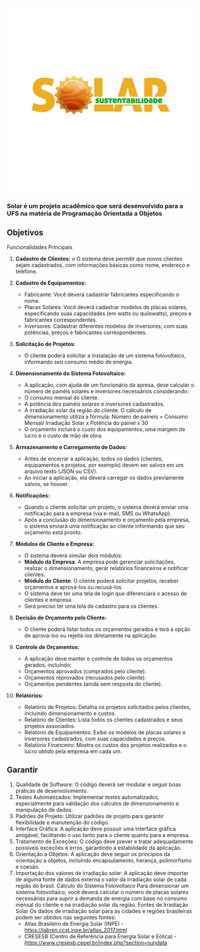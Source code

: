 <div>
    <img style="margin:0 auto;" height="" src="/src/assets/solar.jpeg">
</div>

### Solar é um projeto acadêmico que será desenvolvido para a UFS na matéria de Programação Orientada a Objetos

## Objetivos

Funcionalidades Principais
1. **Cadastro de Clientes:**
   o O sistema deve permitir que novos clientes sejam cadastrados, com informações
   básicas como nome, endereço e telefone.

2. **Cadastro de Equipamentos:**
   - Fabricante: Você deverá cadastrar fabricantes especificando o nome.
   - Placas Solares: Você deverá cadastrar modelos de placas solares, especificando
   suas capacidades (em watts ou quilowatts), preços e fabricantes correspondentes.
   - Inversores: Cadastrar diferentes modelos de inversores, com suas potências, preços
   e fabricantes correspondentes.

3. **Solicitação de Projetos:**
   - O cliente poderá solicitar a instalação de um sistema fotovoltaico, informando seu
   consumo médio de energia.
   
4. **Dimensionamento do Sistema Fotovoltaico:**
   - A aplicação, com ajuda de um funcionário da apresa, deve calcular o número de
   painéis solares e inversores necessários considerando:
   - O consumo mensal do cliente.
   - A potência dos painéis solares e inversores cadastrados.
   - A irradiação solar da região do cliente.
   O cálculo de dimensionamento utiliza a fórmula:
   Número de paineis = Consumo Mensal/ Irradiação Solar x Potência do painel x 30
   - O orçamento incluirá o custo dos equipamentos, uma margem de lucro e o custo de
mão de obra.

5. **Armazenamento e Carregamento de Dados:**
   - Antes de encerrar a aplicação, todos os dados (clientes, equipamentos e projetos, por
   exemplo) devem ser salvos em um arquivo texto (JSON ou CSV).
   - Ao iniciar a aplicação, ela deverá carregar os dados previamente salvos, se houver.

6. **Notificações:**
   - Quando o cliente solicitar um projeto, o sistema deverá enviar uma notificação para a
   empresa (via e-mail, SMS ou WhatsApp).
   - Após a conclusão do dimensionamento e orçamento pela empresa, o sistema enviará
   uma notificação ao cliente informando que seu orçamento está pronto.

7. **Módulos de Cliente e Empresa:**
   - O sistema deverá simular dois módulos:
   * **Módulo da Empresa**: A empresa pode gerenciar solicitações, realizar o
dimensionamento, gerar relatórios financeiros e notificar clientes.
   * **Módulo do Cliente**: O cliente poderá solicitar projetos, receber orçamentos e
aprová-los ou recusá-los.
   -  O sistema deve ter uma tela de login que diferenciará o acesso de clientes e empresa.
   - Será preciso ter uma tela de cadastro para os clientes.

8. **Decisão de Orçamento pelo Cliente:**
   - O cliente poderá listar todos os orçamentos gerados e terá a opção de aprová-los ou
   rejeitá-los diretamente na aplicação.

9. **Controle de Orçamentos:**
   - A aplicação deve manter o controle de todos os orçamentos gerados, incluindo:
   - Orçamentos aprovados (comprados pelo cliente).
   - Orçamentos reprovados (recusados pelo cliente).
   - Orçamentos pendentes (ainda sem resposta do cliente).

10. **Relatórios:**
    - Relatório de Projetos: Detalha os projetos solicitados pelos clientes, incluindo
    dimensionamento e custos.
    - Relatório de Clientes: Lista todos os clientes cadastrados e seus projetos
    associados.
    - Relatório de Equipamentos: Exibe os modelos de placas solares e inversores
    cadastrados, com suas capacidades e preços.
    - Relatório Financeiro: Mostra os custos dos projetos realizados e o lucro obtido pela
    empresa em cada um.

## Garantir
1. Qualidade de Software: O código deverá ser modular e seguir boas práticas de
   desenvolvimento.
2. Testes Automatizados: Implementar testes automatizados, especialmente para validação
   dos cálculos de dimensionamento e manipulação de dados.
3. Padrões de Projeto: Utilizar padrões de projeto para garantir flexibilidade e manutenção do
   código.
4. Interface Gráfica: A aplicação deve possuir uma interface gráfica amigável, facilitando o uso
   tanto para o cliente quanto para a empresa.
5. Tratamento de Exceções: O código deve prever e tratar adequadamente possíveis
   exceções e erros, garantindo a estabilidade da aplicação.
6. Orientação a Objetos: A aplicação deve seguir os princípios da orientação a objetos,
   incluindo encapsulamento, herança, polimorfismo e coesão.
7. Importação dos valores de irradiação solar: A aplicação deve importar de alguma fonte de
   dados externa o valor da irradiação solar de cada região do brasil.
   Cálculo do Sistema Fotovoltaico
   Para dimensionar um sistema fotovoltaico, você deverá calcular o número de placas solares
   necessárias para suprir a demanda de energia com base no consumo mensal do cliente e na
   irradiação solar da região.
   Fontes de Irradiação Solar
   Os dados de irradiação solar para as cidades e regiões brasileiras podem ser obtidos nas
   seguintes fontes:
   - Atlas Brasileiro de Energia Solar (INPE) - https://labren.ccst.inpe.br/atlas_2017.html
   - CRESESB (Centro de Referência para Energia Solar e Eólica) -
   https://www.cresesb.cepel.br/index.php?section=sundata